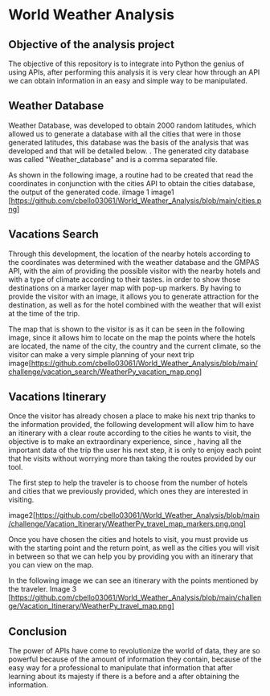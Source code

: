 # World Weather Analysis


## Objective of the analysis project
The objective of this repository is to integrate into Python the genius of using APIs, after performing this analysis it is very clear how through an API we can obtain information in an easy and simple way to be manipulated.

## Weather Database

Weather Database, was developed to obtain 2000 random latitudes, which allowed us to generate a database with all the cities that were in those generated latitudes, this database was the basis of the analysis that was developed and that will be detailed below. .
The generated city database was called "Weather_database" and is a comma separated file.

As shown in the following image, a routine had to be created that read the coordinates in conjunction with the cities API to obtain the cities database, the output of the generated code. iImage 1
image1 [https://github.com/cbello03061/World_Weather_Analysis/blob/main/cities.png]

## Vacations Search

Through this development, the location of the nearby hotels according to the coordinates was determined with the weather database and the GMPAS API, with the aim of providing the possible visitor with the nearby hotels and with a type of climate according to their tastes. in order to show those destinations on a marker layer map with pop-up markers. By having to provide the visitor with an image, it allows you to generate attraction for the destination, as well as for the hotel combined with the weather that will exist at the time of the trip.

The map that is shown to the visitor is as it can be seen in the following image, since it allows him to locate on the map the points where the hotels are located, the name of the city, the country and the current climate, so the visitor can make a very simple planning of your next trip
image[https://github.com/cbello03061/World_Weather_Analysis/blob/main/challenge/vacation_search/WeatherPy_vacation_map.png]



## Vacations Itinerary

Once the visitor has already chosen a place to make his next trip thanks to the information provided, the following development will allow him to have an itinerary with a clear route according to the cities he wants to visit, the objective is to make an extraordinary experience, since , having all the important data of the trip the user his next step, it is only to enjoy each point that he visits without worrying more than taking the routes provided by our tool.

The first step to help the traveler is to choose from the number of hotels and cities that we previously provided, which ones they are interested in visiting.

image2[https://github.com/cbello03061/World_Weather_Analysis/blob/main/challenge/Vacation_Itinerary/WeatherPy_travel_map_markers.png.png]

Once you have chosen the cities and hotels to visit, you must provide us with the starting point and the return point, as well as the cities you will visit in between so that we can help you by providing you with an itinerary that you can view on the map.

In the following image we can see an itinerary with the points mentioned by the traveler.
Image 3 [https://github.com/cbello03061/World_Weather_Analysis/blob/main/challenge/Vacation_Itinerary/WeatherPy_travel_map.png]

## Conclusion
The power of APIs have come to revolutionize the world of data, they are so powerful because of the amount of information they contain, because of the easy way for a professional to manipulate that information that after learning about its majesty if there is a before and a after obtaining the information.